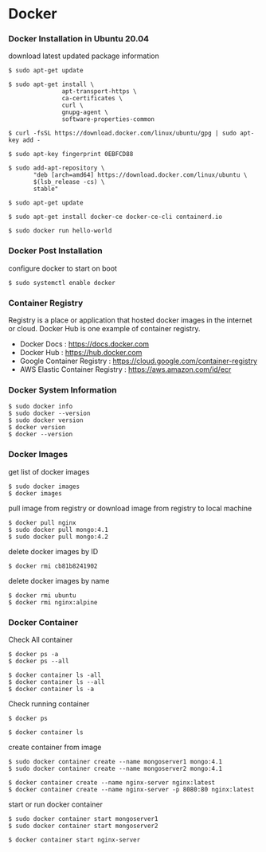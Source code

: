 # Docker

### Docker Installation in Ubuntu 20.04

download latest updated package information


```shell
$ sudo apt-get update
```

```shell
$ sudo apt-get install \
               apt-transport-https \
               ca-certificates \
               curl \
               gnupg-agent \
               software-properties-common
```

```shell
$ curl -fsSL https://download.docker.com/linux/ubuntu/gpg | sudo apt-key add -
```

```shell
$ sudo apt-key fingerprint 0EBFCD88
```

```shell
$ sudo add-apt-repository \
       "deb [arch=amd64] https://download.docker.com/linux/ubuntu \
       $(lsb_release -cs) \
       stable"
```

```shell
$ sudo apt-get update
````

```shell
$ sudo apt-get install docker-ce docker-ce-cli containerd.io
```

```shell
$ sudo docker run hello-world
```

### Docker Post Installation

configure docker to start on boot
```shell
$ sudo systemctl enable docker
```

### Container Registry

Registry is a place or application that hosted docker images in the internet or cloud. Docker Hub is one example of container registry.

- Docker Docs : <https://docs.docker.com>
- Docker Hub  : <https://hub.docker.com>
- Google Container Registry       : <https://cloud.google.com/container-registry>
- AWS Elastic Container Registry  : <https://aws.amazon.com/id/ecr>

### Docker System Information
```shell
$ sudo docker info
$ sudo docker --version
$ sudo docker version
$ docker version
$ docker --version
```

### Docker Images

get list of docker images
```shell
$ sudo docker images
$ docker images
```

pull image from registry or download image from registry to local machine
```shell
$ docker pull nginx
$ sudo docker pull mongo:4.1
$ sudo docker pull mongo:4.2
```

delete docker images by ID
```shell
$ docker rmi cb81b8241902
```
delete docker images by name
```shell
$ docker rmi ubuntu
$ docker rmi nginx:alpine
```

### Docker Container

Check All container
```shell
$ docker ps -a
$ docker ps --all

$ docker container ls -all
$ docker container ls --all
$ docker container ls -a
```

Check running container
```shell
$ docker ps

$ docker container ls
```

create container from image
```shell
$ sudo docker container create --name mongoserver1 mongo:4.1
$ sudo docker container create --name mongoserver2 mongo:4.1

$ docker container create --name nginx-server nginx:latest
$ docker container create --name nginx-server -p 8080:80 nginx:latest
```

start or run docker container
```shell
$ sudo docker container start mongoserver1
$ sudo docker container start mongoserver2

$ docker container start nginx-server
```
